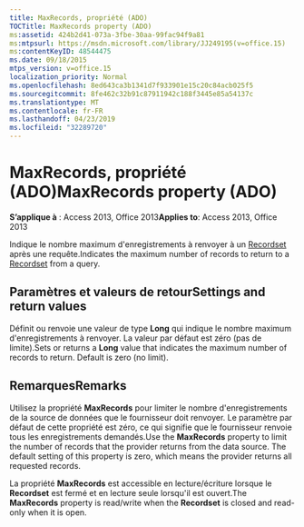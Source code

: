 ```yaml
---
title: MaxRecords, propriété (ADO)
TOCTitle: MaxRecords property (ADO)
ms:assetid: 424b2d41-073a-3fbe-30aa-99fac94f9a81
ms:mtpsurl: https://msdn.microsoft.com/library/JJ249195(v=office.15)
ms:contentKeyID: 48544475
ms.date: 09/18/2015
mtps_version: v=office.15
localization_priority: Normal
ms.openlocfilehash: 8ed643ca3b1341d7f933901e15c20c84acb025f5
ms.sourcegitcommit: 8fe462c32b91c87911942c188f3445e85a54137c
ms.translationtype: MT
ms.contentlocale: fr-FR
ms.lasthandoff: 04/23/2019
ms.locfileid: "32289720"
---
```

# <a name="maxrecords-property-ado"></a><span data-ttu-id="79552-102">MaxRecords, propriété (ADO)</span><span class="sxs-lookup"><span data-stu-id="79552-102">MaxRecords property (ADO)</span></span>


<span data-ttu-id="79552-103">**S’applique à** : Access 2013, Office 2013</span><span class="sxs-lookup"><span data-stu-id="79552-103">**Applies to**: Access 2013, Office 2013</span></span>

<span data-ttu-id="79552-104">Indique le nombre maximum d'enregistrements à renvoyer à un [Recordset](recordset-object-ado.md) après une requête.</span><span class="sxs-lookup"><span data-stu-id="79552-104">Indicates the maximum number of records to return to a [Recordset](recordset-object-ado.md) from a query.</span></span>

## <a name="settings-and-return-values"></a><span data-ttu-id="79552-105">Paramètres et valeurs de retour</span><span class="sxs-lookup"><span data-stu-id="79552-105">Settings and return values</span></span>

<span data-ttu-id="79552-p101">Définit ou renvoie une valeur de type **Long** qui indique le nombre maximum d'enregistrements à renvoyer. La valeur par défaut est zéro (pas de limite).</span><span class="sxs-lookup"><span data-stu-id="79552-p101">Sets or returns a **Long** value that indicates the maximum number of records to return. Default is zero (no limit).</span></span>

## <a name="remarks"></a><span data-ttu-id="79552-108">Remarques</span><span class="sxs-lookup"><span data-stu-id="79552-108">Remarks</span></span>

<span data-ttu-id="79552-p102">Utilisez la propriété **MaxRecords** pour limiter le nombre d'enregistrements de la source de données que le fournisseur doit renvoyer. Le paramètre par défaut de cette propriété est zéro, ce qui signifie que le fournisseur renvoie tous les enregistrements demandés.</span><span class="sxs-lookup"><span data-stu-id="79552-p102">Use the **MaxRecords** property to limit the number of records that the provider returns from the data source. The default setting of this property is zero, which means the provider returns all requested records.</span></span>

<span data-ttu-id="79552-111">La propriété **MaxRecords** est accessible en lecture/écriture lorsque le **Recordset** est fermé et en lecture seule lorsqu'il est ouvert.</span><span class="sxs-lookup"><span data-stu-id="79552-111">The **MaxRecords** property is read/write when the **Recordset** is closed and read-only when it is open.</span></span>

